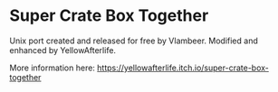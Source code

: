 # Super Crate Box Together

Unix port created and released for free by Vlambeer.
Modified and enhanced by YellowAfterlife.

More information here:
https://yellowafterlife.itch.io/super-crate-box-together
